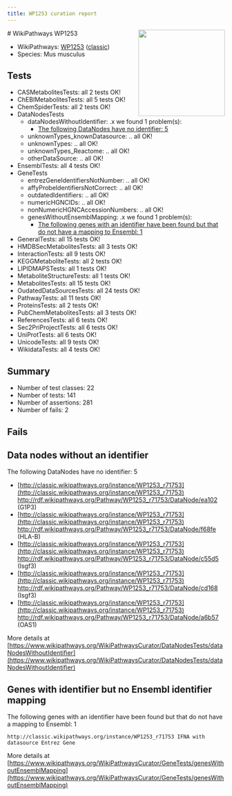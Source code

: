 ```yaml
---
title: WP1253 curation report
---
```


<img style="float: right; width: 200px" src="https://upload.wikimedia.org/wikipedia/commons/thumb/8/83/Wplogo_with_text_500.png/640px-Wplogo_with_text_500.png" />
# WikiPathways WP1253

* WikiPathways: [WP1253](https://wikipathways.org/pathways/WP1253) ([classic](https://classic.wikipathways.org/instance/WP1253))
* Species: Mus musculus
## Tests
* CASMetabolitesTests: all 2 tests OK!
* ChEBIMetabolitesTests: all 5 tests OK!
* ChemSpiderTests: all 2 tests OK!
* DataNodesTests
    * dataNodesWithoutIdentifier: .x we found 1 problem(s):
        * [The following DataNodes have no identifier: 5](#d2d32fa4)
    * unknownTypes_knownDatasource: .. all OK!
    * unknownTypes: .. all OK!
    * unknownTypes_Reactome: .. all OK!
    * otherDataSource: .. all OK!
* EnsemblTests: all 4 tests OK!
* GeneTests
    * entrezGeneIdentifiersNotNumber: .. all OK!
    * affyProbeIdentifiersNotCorrect: .. all OK!
    * outdatedIdentifiers: .. all OK!
    * numericHGNCIDs: .. all OK!
    * nonNumericHGNCAccessionNumbers: .. all OK!
    * genesWithoutEnsemblMapping: .x we found 1 problem(s):
        * [The following genes with an identifier have been found but that do not have a mapping to Ensembl: 1](#40286d83)
* GeneralTests: all 15 tests OK!
* HMDBSecMetabolitesTests: all 3 tests OK!
* InteractionTests: all 9 tests OK!
* KEGGMetaboliteTests: all 2 tests OK!
* LIPIDMAPSTests: all 1 tests OK!
* MetaboliteStructureTests: all 1 tests OK!
* MetabolitesTests: all 15 tests OK!
* OudatedDataSourcesTests: all 24 tests OK!
* PathwayTests: all 11 tests OK!
* ProteinsTests: all 2 tests OK!
* PubChemMetabolitesTests: all 3 tests OK!
* ReferencesTests: all 6 tests OK!
* Sec2PriProjectTests: all 6 tests OK!
* UniProtTests: all 6 tests OK!
* UnicodeTests: all 9 tests OK!
* WikidataTests: all 4 tests OK!


## Summary

* Number of test classes: 22
* Number of tests: 141
* Number of assertions: 281
* Number of fails: 2

## Fails

<a name="d2d32fa4" />

## Data nodes without an identifier

The following DataNodes have no identifier: 5

* [http://classic.wikipathways.org/instance/WP1253_r71753](http://classic.wikipathways.org/instance/WP1253_r71753) http://rdf.wikipathways.org/Pathway/WP1253_r71753/DataNode/ea102 (G1P3)
* [http://classic.wikipathways.org/instance/WP1253_r71753](http://classic.wikipathways.org/instance/WP1253_r71753) http://rdf.wikipathways.org/Pathway/WP1253_r71753/DataNode/f68fe (HLA-B)
* [http://classic.wikipathways.org/instance/WP1253_r71753](http://classic.wikipathways.org/instance/WP1253_r71753) http://rdf.wikipathways.org/Pathway/WP1253_r71753/DataNode/c55d5 (Isgf3)
* [http://classic.wikipathways.org/instance/WP1253_r71753](http://classic.wikipathways.org/instance/WP1253_r71753) http://rdf.wikipathways.org/Pathway/WP1253_r71753/DataNode/cd168 (Isgf3)
* [http://classic.wikipathways.org/instance/WP1253_r71753](http://classic.wikipathways.org/instance/WP1253_r71753) http://rdf.wikipathways.org/Pathway/WP1253_r71753/DataNode/a6b57 (OAS1)


More details at [https://www.wikipathways.org/WikiPathwaysCurator/DataNodesTests/dataNodesWithoutIdentifier](https://www.wikipathways.org/WikiPathwaysCurator/DataNodesTests/dataNodesWithoutIdentifier)

<a name="40286d83" />

## Genes with identifier but no Ensembl identifier mapping

The following genes with an identifier have been found but that do not have a mapping to Ensembl: 1
```
http://classic.wikipathways.org/instance/WP1253_r71753 IFNA with datasource Entrez Gene
```

More details at [https://www.wikipathways.org/WikiPathwaysCurator/GeneTests/genesWithoutEnsemblMapping](https://www.wikipathways.org/WikiPathwaysCurator/GeneTests/genesWithoutEnsemblMapping)

